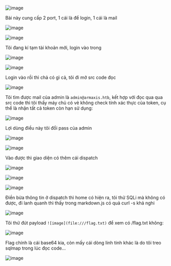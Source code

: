 ![image](https://github.com/user-attachments/assets/6e8b107b-2c38-4dd5-bf2f-070fc0d7c529)

Bài này cung cấp 2 port, 1 cái là để login, 1 cái là mail 

![image](https://github.com/user-attachments/assets/04d7f93f-1a8a-4ff4-ae7a-d94fd95ab03e)

![image](https://github.com/user-attachments/assets/6eb9a2d6-3862-4f73-803d-08b668497363)

Tôi đang kí tạm tài khoản mới, login vào trong 

![image](https://github.com/user-attachments/assets/dfd68cb9-d989-4905-8496-4bcf3ade0e92)

![image](https://github.com/user-attachments/assets/5a9fe4e5-b33a-48aa-9421-f1af3797c17d)

Login vào rồi thì chả có gì cả, tôi đi mở src code đọc 

![image](https://github.com/user-attachments/assets/014030a1-e32a-4d4a-84b6-8d546e0861e4)

Tôi tìm được mail của admin là `admin@armaxis.htb`, kết hợp với đọc qua qua src code thì tôi thấy máy chủ có vẻ không check tính xác thực của token, cụ thể là nhận tất cả token còn hạn sử dụng:

![image](https://github.com/user-attachments/assets/b3a25b91-7a8e-45fc-b2d4-079e1c3eb28f)

Lợi dùng điều này tôi đổi pass của admin

![image](https://github.com/user-attachments/assets/bceec902-ba76-471a-9571-7ffead864478)

![image](https://github.com/user-attachments/assets/787f708e-7bc1-491f-a32c-972be1141f94)

Vào được thì giao diện có thêm cái dispatch 

![image](https://github.com/user-attachments/assets/90931a43-f44b-4096-946f-7fed7436605f)

![image](https://github.com/user-attachments/assets/deb004c5-4965-43e5-9c25-7162b351c503)

![image](https://github.com/user-attachments/assets/fb40e804-a56d-4a2a-8bf2-705592cb36d9)

Điền bừa thông tin ở dispatch thì home có hiện ra, tôi thử SQLi mà không có được, đi lanh quanh thì thấy trong markdown.js có quả curl -s khả nghi 

![image](https://github.com/user-attachments/assets/2cc92e97-5964-4896-8021-f217dffaa1d3)

Tôi thử đút payload `![image](file:///flag.txt)` để xem có /flag.txt không:

![image](https://github.com/user-attachments/assets/32e01251-d792-47a3-9351-77e116daa3f1)

Flag chính là cái base64 kia, còn mấy cái dòng linh tinh khác là do tôi treo sqlmap trong lúc đọc code... 

![image](https://github.com/user-attachments/assets/717caedc-8817-4791-a3ca-51b08a8e5fe3)
